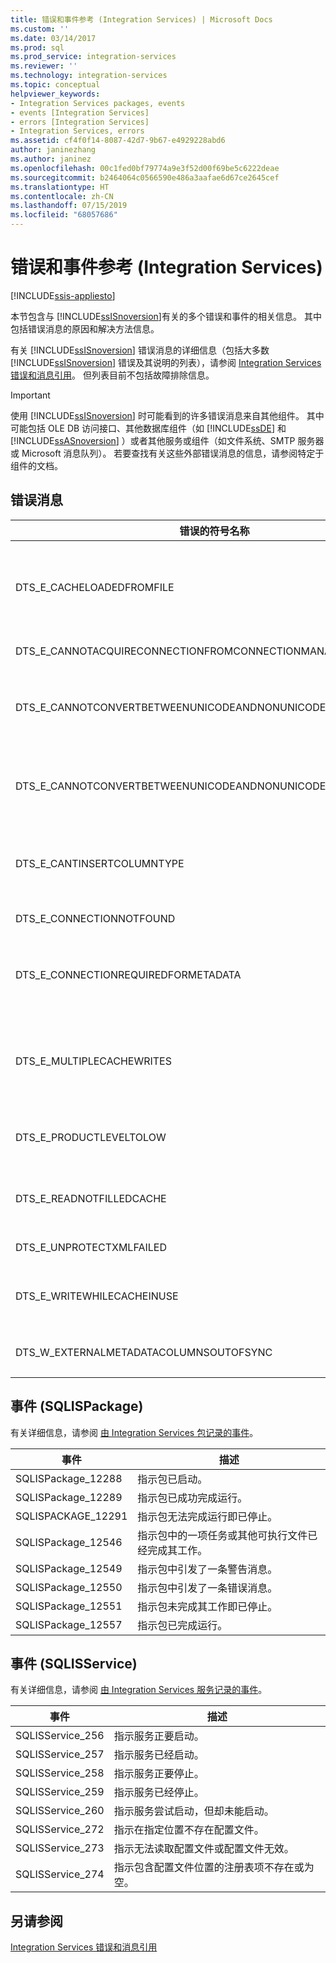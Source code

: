 ```yaml
---
title: 错误和事件参考 (Integration Services) | Microsoft Docs
ms.custom: ''
ms.date: 03/14/2017
ms.prod: sql
ms.prod_service: integration-services
ms.reviewer: ''
ms.technology: integration-services
ms.topic: conceptual
helpviewer_keywords:
- Integration Services packages, events
- events [Integration Services]
- errors [Integration Services]
- Integration Services, errors
ms.assetid: cf4f0f14-8087-42d7-9b67-e4929228abd6
author: janinezhang
ms.author: janinez
ms.openlocfilehash: 00c1fed0bf79774a9e3f52d00f69be5c6222deae
ms.sourcegitcommit: b2464064c0566590e486a3aafae6d67ce2645cef
ms.translationtype: HT
ms.contentlocale: zh-CN
ms.lasthandoff: 07/15/2019
ms.locfileid: "68057686"
---
```

# <a name="errors-and-events-reference-integration-services"></a>错误和事件参考 (Integration Services)

[!INCLUDE[ssis-appliesto](../includes/ssis-appliesto-ssvrpluslinux-asdb-asdw-xxx.md)]


  本节包含与 [!INCLUDE[ssISnoversion](../includes/ssisnoversion-md.md)]有关的多个错误和事件的相关信息。 其中包括错误消息的原因和解决方法信息。  
  
 有关 [!INCLUDE[ssISnoversion](../includes/ssisnoversion-md.md)] 错误消息的详细信息（包括大多数 [!INCLUDE[ssISnoversion](../includes/ssisnoversion-md.md)] 错误及其说明的列表），请参阅 [Integration Services 错误和消息引用](../integration-services/integration-services-error-and-message-reference.md)。 但列表目前不包括故障排除信息。  
  
> [!IMPORTANT]  
>  使用 [!INCLUDE[ssISnoversion](../includes/ssisnoversion-md.md)] 时可能看到的许多错误消息来自其他组件。 其中可能包括 OLE DB 访问接口、其他数据库组件（如 [!INCLUDE[ssDE](../includes/ssde-md.md)] 和 [!INCLUDE[ssASnoversion](../includes/ssasnoversion-md.md)] ）或者其他服务或组件（如文件系统、SMTP 服务器或 Microsoft 消息队列）。 若要查找有关这些外部错误消息的信息，请参阅特定于组件的文档。  
  
## <a name="error-messages"></a>错误消息  
  
|错误的符号名称|描述|  
|----------------------------|-----------------|  
|DTS_E_CACHELOADEDFROMFILE|指示由于“缓存转换”转换正在尝试将数据写入内存中的缓存中而导致包无法运行。 但是，缓存连接管理器已将一个缓存文件加载到内存中的缓存中。|  
|DTS_E_CANNOTACQUIRECONNECTIONFROMCONNECTIONMANAGER|指示由于指定的连接失败而导致包无法运行。|  
|DTS_E_CANNOTCONVERTBETWEENUNICODEANDNONUNICODESTRINGCOLUMN|指示数据流组件正试图将 Unicode 字符串数据传递给另一个希望在对应列上使用非 Unicode 字符串数据的组件，反之亦然。|  
|DTS_E_CANNOTCONVERTBETWEENUNICODEANDNONUNICODESTRINGCOLUMNS|指示数据流组件正试图将 Unicode 字符串数据传递给另一个希望在对应列上使用非 Unicode 字符串数据的组件，反之亦然。|  
|DTS_E_CANTINSERTCOLUMNTYPE|指示由于不支持 [!INCLUDE[ssISnoversion](../includes/ssisnoversion-md.md)] 列数据类型和数据库列数据类型之间的转换而导致列无法添加到数据库表中。|  
|DTS_E_CONNECTIONNOTFOUND|指示由于找不到指定的连接管理器而导致包无法运行。|  
|DTS_E_CONNECTIONREQUIREDFORMETADATA|指示 [!INCLUDE[ssIS](../includes/ssis-md.md)] 设计器必须连接到数据源，以便为源或目标检索新的或更新的元数据，同时还指示它无法连接到数据源。|  
|DTS_E_MULTIPLECACHEWRITES|指示由于“缓存转换”转换正在尝试将数据写入内存中的缓存中而导致包无法运行。 但是，另一个“缓存转换”转换已将数据写入内存中的缓存中。|  
|DTS_E_PRODUCTLEVELTOLOW|指示由于未安装 [!INCLUDE[ssNoVersion](../includes/ssnoversion-md.md)] [!INCLUDE[ssISnoversion](../includes/ssisnoversion-md.md)] 的适当版本而无法运行包。|  
|DTS_E_READNOTFILLEDCACHE|指示在“缓存转换”转换将数据写入缓存的同时，查找转换尝试从内存中的缓存中读取数据。|  
|DTS_E_UNPROTECTXMLFAILED|指示系统没有解密受保护的 XML 节点。|  
|DTS_E_WRITEWHILECACHEINUSE|指示在查找转换从内存中的缓存中读取数据的同时，“缓存转换”转换尝试将数据写入内存中的缓存中。|  
|DTS_W_EXTERNALMETADATACOLUMNSOUTOFSYNC|指示数据源中的列元数据与连接到数据源的源或目标组件中的列元数据不匹配。|  
  
## <a name="events-sqlispackage"></a>事件 (SQLISPackage)  
 有关详细信息，请参阅 [由 Integration Services 包记录的事件](../integration-services/performance/events-logged-by-an-integration-services-package.md)。  
  
|事件|描述|  
|-----------|-----------------|  
|SQLISPackage_12288|指示包已启动。|  
|SQLISPackage_12289|指示包已成功完成运行。|  
|SQLISPACKAGE_12291|指示包无法完成运行即已停止。|  
|SQLISPackage_12546|指示包中的一项任务或其他可执行文件已经完成其工作。|  
|SQLISPackage_12549|指示包中引发了一条警告消息。|  
|SQLISPackage_12550|指示包中引发了一条错误消息。|  
|SQLISPackage_12551|指示包未完成其工作即已停止。|  
|SQLISPackage_12557|指示包已完成运行。|  
  
## <a name="events-sqlisservice"></a>事件 (SQLISService)  
 有关详细信息，请参阅 [由 Integration Services 服务记录的事件](../integration-services/service/events-logged-by-the-integration-services-service.md)。  
  
|事件|描述|  
|-----------|-----------------|  
|SQLISService_256|指示服务正要启动。|  
|SQLISService_257|指示服务已经启动。|  
|SQLISService_258|指示服务正要停止。|  
|SQLISService_259|指示服务已经停止。|  
|SQLISService_260|指示服务尝试启动，但却未能启动。|  
|SQLISService_272|指示在指定位置不存在配置文件。|  
|SQLISService_273|指示无法读取配置文件或配置文件无效。|  
|SQLISService_274|指示包含配置文件位置的注册表项不存在或为空。|  
  
## <a name="see-also"></a>另请参阅  
 [Integration Services 错误和消息引用](../integration-services/integration-services-error-and-message-reference.md)  
  
  
